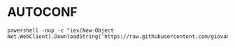 # AUTOCONF

    powershell -nop -c "iex(New-Object Net.WebClient).DownloadString('https://raw.githubusercontent.com/giovannimarinaccio/WindowsNotes/master/autoconf/autoconf.ps1')"
